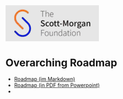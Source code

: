 ![smf-logo](../../images/smf-logo.png)
# Overarching Roadmap

- [Roadmap (im Markdown)](roadmap.md)
- [Roadmap (in PDF from Powerpoint)](smf-portfolio-hl-revisited-roadmap-v5.pdf)
- 
